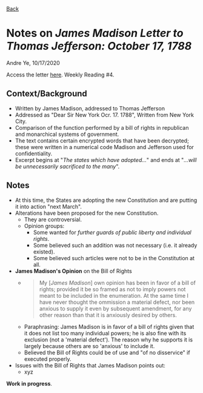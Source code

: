 [Back](https://andre-ye.github.io/history/history_navigation)

# Notes on *James Madison Letter to Thomas Jefferson: October 17, 1788*
Andre Ye, 10/17/2020

Access the letter [here](https://www.revolutionary-war-and-beyond.com/james-madison-letter-to-thomas-jefferson-october-17-1788.html#:~:text=James%20Madison%20letterto%20Thomas%20Jefferson%20-October%2017%2C%201788.,inside%20of%20brackets%20%5B%5D%20were%20written%20in%20cipher).
Weekly Reading #4.

## Context/Background
- Written by James Madison, addressed to Thomas Jefferson
- Addressed as "Dear Sir New York Ocr. 17. 1788", Written from New York City.
- Comparison of the function performed by a bill of rights in republican and monarchical systems of government.
- The text contains certain encrypted words that have been decrypted; these were written in a numerical code Madison and Jefferson used for confidentiality.
- Excerpt begins at "*The states which have adopted...*" and ends at "*...will be unnecessarily sacrificed to the many*".

## Notes
- At this time, the States are adopting the new Constitution and are putting it into action "next March".
- Alterations have been proposed for the new Constitution.
  - They are controversial.
  - Opinion groups:
    - Some wanted for *further guards of public liberty and individual rights*.
    - Some believed such an addition was not necessary (i.e. it already existed).
    - Some believed such articles were not to be in the Constitution at all.
- **James Madison's Opinion** on the Bill of Rights
  - > My [*James Madison*] own opinion has been in favor of a bill of rights; provided it be so framed as not to imply powers not meant to be included in the enumeration. At the same time I have never thought the ommission a material defect, nor been anxious to supply it even by subsequent amendment, for any other reason than that it is anxiously desired by others.
  - Paraphrasing: James Madison is in favor of a bill of rights given that it does not list too many individual powers; he is also fine with its exclusion (not a 'material defect'). The reason why he supports it is largely because others are so 'anxious' to include it.
  - Believed the Bill of Rights could be of use and "of no disservice" if executed properly.
- Issues with the Bill of Rights that James Madison points out:
  - xyz

**Work in progress**.
